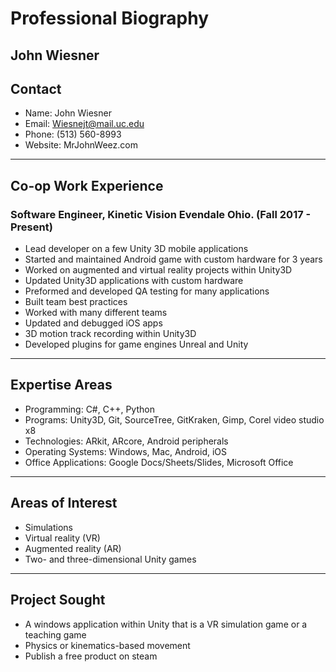 # Professional Biography

## John Wiesner

## Contact

* Name: John Wiesner
* Email: Wiesnejt@mail.uc.edu
* Phone: (513) 560-8993
* Website: MrJohnWeez.com

---

## Co-op Work Experience

### Software Engineer, Kinetic Vision Evendale Ohio. (Fall 2017 - Present)

* Lead developer on a few Unity 3D mobile applications
* Started and maintained Android game with custom hardware for 3 years
* Worked on augmented and virtual reality projects within Unity3D
* Updated Unity3D applications with custom hardware
* Preformed and developed QA testing for many applications
* Built team best practices
* Worked with many different teams
* Updated and debugged iOS apps
* 3D motion track recording within Unity3D
* Developed plugins for game engines Unreal and Unity

---

## Expertise Areas

* Programming: C#, C++, Python
* Programs: Unity3D, Git, SourceTree, GitKraken, Gimp, Corel video studio x8
* Technologies: ARkit, ARcore, Android peripherals
* Operating Systems: Windows, Mac, Android, iOS
* Office Applications: Google Docs/Sheets/Slides, Microsoft Office

---

## Areas of Interest

* Simulations
* Virtual reality (VR)
* Augmented reality (AR)
* Two- and three-dimensional Unity games

---

## Project Sought

* A windows application within Unity that is a VR simulation game or a teaching game
* Physics or kinematics-based movement
* Publish a free product on steam
